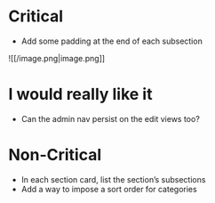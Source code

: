   

# Critical

- Add some padding at the end of each subsection

![[/image.png|image.png]]

  

# I would really like it

- Can the admin nav persist on the edit views too?

# Non-Critical

- In each section card, list the section’s subsections
- Add a way to impose a sort order for categories